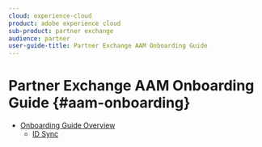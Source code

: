 ```yaml
---
cloud: experience-cloud
product: adobe experience cloud
sub-product: partner exchange
audience: partner
user-guide-title: Partner Exchange AAM Onboarding Guide
---
```


# Partner Exchange AAM Onboarding Guide {#aam-onboarding}

+ [Onboarding Guide Overview](overview.md)
  + [ID Sync](id-sync.md)
